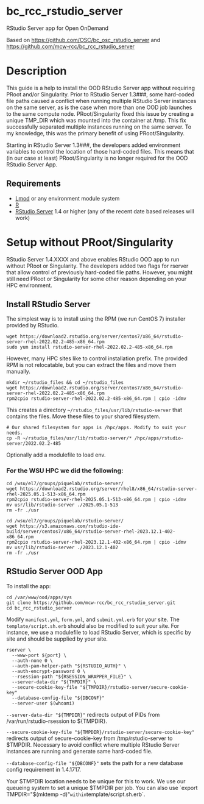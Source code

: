 # bc_rcc_rstudio_server
RStudio Server app for Open OnDemand

Based on https://github.com/OSC/bc_osc_rstudio_server and https://github.com/mcw-rcc/bc_rcc_rstudio_server

# Description
This guide is a help to install the OOD RStudio Server app without requiring PRoot and/or Singularity. Prior to RStudio Server 1.3###, some hard-coded file paths caused a conflict when running multiple RStudio Server instances on the same server, as is the case when more than one OOD job launches to the same compute node. PRoot/Singularity fixed this issue by creating a unique TMP_DIR which was mounted into the container at /tmp. This fix successfully separated multiple instances running on the same server. To my knowledge, this was the primary benefit of using PRoot/Singularity. 

Starting in RStudio Server 1.3###, the developers added environment variables to control the location of those hard-coded files. This means that (in our case at least) PRoot/Singularity is no longer required for the OOD RStudio Server App.

## Requirements
- [Lmod](https://lmod.readthedocs.io/en/latest/) or any environment module system
- [R](https://www.r-project.org/)
- [RStudio Server](https://www.rstudio.com/products/rstudio/download-server/) 1.4 or higher (any of the recent date based releases will work)

# Setup without PRoot/Singularity
RStudio Server 1.4.XXXX and above enables RStudio OOD app to run without PRoot or Singularity. The developers added two flags for rserver that allow control of previously hard-coded file paths. However, you might still need PRoot or Singularity for some other reason depending on your HPC environment.

## Install RStudio Server
The simplest way is to install using the RPM (we run CentOS 7) installer provided by RStudio.
```
wget https://download2.rstudio.org/server/centos7/x86_64/rstudio-server-rhel-2022.02.2-485-x86_64.rpm
sudo yum install rstudio-server-rhel-2022.02.2-485-x86_64.rpm
```
However, many HPC sites like to control installation prefix. The provided RPM is not relocatable, but you can extract the files and move them manually.
```
mkdir ~/rstudio_files && cd ~/rstudio_files
wget https://download2.rstudio.org/server/centos7/x86_64/rstudio-server-rhel-2022.02.2-485-x86_64.rpm
rpm2cpio rstudio-server-rhel-2022.02.2-485-x86_64.rpm | cpio -idmv
```
This creates a directory `~/rstudio_files/usr/lib/rstudio-server` that contains the files. Move these files to your shared filesystem.
```
# Our shared filesystem for apps is /hpc/apps. Modify to suit your needs.
cp -R ~/rstudio_files/usr/lib/rstudio-server/* /hpc/apps/rstudio-server/2022.02.2-485
```
Optionally add a modulefile to load env.

### For the WSU HPC we did the following:
```
cd /wsu/el7/groups/piquelab/rstudio-server/
wget https://download2.rstudio.org/server/rhel8/x86_64/rstudio-server-rhel-2025.05.1-513-x86_64.rpm
rpm2cpio rstudio-server-rhel-2025.05.1-513-x86_64.rpm | cpio -idmv
mv usr/lib/rstudio-server ./2025.05.1-513
rm -fr ./usr
```
```
cd /wsu/el7/groups/piquelab/rstudio-server/
wget https://s3.amazonaws.com/rstudio-ide-build/server/centos7/x86_64/rstudio-server-rhel-2023.12.1-402-x86_64.rpm
rpm2cpio rstudio-server-rhel-2023.12.1-402-x86_64.rpm | cpio -idmv
mv usr/lib/rstudio-server ./2023.12.1-402
rm -fr ./usr
```


## RStudio Server OOD App
To install the app:
```
cd /var/www/ood/apps/sys 
git clone https://github.com/mcw-rcc/bc_rcc_rstudio_server.git
cd bc_rcc_rstudio_server
```
Modify `manifest.yml`, `form.yml`, and `submit.yml.erb` for your site. The `template/script.sh.erb` should also be modified to suit your site. For instance, we use a modulefile to load RStudio Server, which is specific by site and should be supplied by your site.
```
rserver \
  --www-port ${port} \
  --auth-none 0 \
  --auth-pam-helper-path "${RSTUDIO_AUTH}" \
  --auth-encrypt-password 0 \
  --rsession-path "${RSESSION_WRAPPER_FILE}" \
  --server-data-dir "${TMPDIR}" \ 
  --secure-cookie-key-file "${TMPDIR}/rstudio-server/secure-cookie-key"
  --database-config-file "${DBCONF}"
  --server-user $(whoami)
```
`--server-data-dir "${TMPDIR}"` redirects output of PIDs from /var/run/rstudio-rsession to ${TMPDIR}.

`--secure-cookie-key-file "${TMPDIR}/rstudio-server/secure-cookie-key"` redirects output of secure-cookie-key from /tmp/rstudio-server to $TMPDIR. Necessary to avoid conflict where multiple RStudio Server instances are running and generate same hard-coded file.

`--database-config-file "${DBCONF}"` sets the path for a new database config requirement in 1.4.1717.

Your $TMPDIR location needs to be unique for this to work. We use our queueing system to set a unique $TMPDIR per job. You can also use `export TMPDIR="$(mktemp -d)"` within `template/script.sh.erb`.
